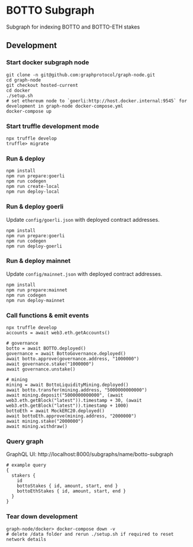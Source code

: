 # BOTTO Subgraph

Subgraph for indexing BOTTO and BOTTO-ETH stakes

## Development

### Start docker subgraph node

```
git clone -n git@github.com:graphprotocol/graph-node.git
cd graph-node
git checkout hosted-current
cd docker
./setup.sh
# set ethereum node to `goerli:http://host.docker.internal:9545` for development in graph-node docker-compose.yml
docker-compose up
```

### Start truffle development mode

```
npx truffle develop
truffle> migrate
```

### Run & deploy

```
npm install
npm run prepare:goerli
npm run codegen
npm run create-local
npm run deploy-local
```

### Run & deploy goerli

Update `config/goerli.json` with deployed contract addresses.

```
npm install
npm run prepare:goerli
npm run codegen
npm run deploy-goerli
```

### Run & deploy mainnet

Update `config/mainnet.json` with deployed contract addresses.

```
npm install
npm run prepare:mainnet
npm run codegen
npm run deploy-mainnet
```

### Call functions & emit events

```
npx truffle develop
accounts = await web3.eth.getAccounts()

# governance
botto = await BOTTO.deployed()
governance = await BottoGovernance.deployed()
await botto.approve(governance.address, "1000000")
await governance.stake("1000000")
await governance.unstake()

# mining
mining = await BottoLiquidityMining.deployed()
await botto.transfer(mining.address, "5000000000000")
await mining.deposit("5000000000000", (await web3.eth.getBlock("latest")).timestamp + 30, (await web3.eth.getBlock("latest")).timestamp + 1000)
bottoEth = await MockERC20.deployed()
await bottoEth.approve(mining.address, "2000000")
await mining.stake("2000000")
await mining.withdraw()
```

### Query graph

GraphQL UI: http://localhost:8000/subgraphs/name/botto-subgraph

```
# example query
{
  stakers {
    id
    bottoStakes { id, amount, start, end }
    bottoEthStakes { id, amount, start, end }
  }
}

```

### Tear down development

```
graph-node/docker> docker-compose down -v
# delete /data folder and rerun ./setup.sh if required to reset network details
```
